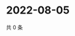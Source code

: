 # 2022-08-05

共 0 条

<!-- BEGIN WEIBO -->
<!-- 最后更新时间 Fri Aug 05 2022 07:01:01 GMT+0800 (China Standard Time) -->

<!-- END WEIBO -->
